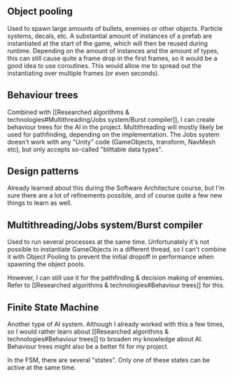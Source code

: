 ## Object pooling
Used to spawn large amounts of bullets, enemies or other objects. Particle systems, decals, etc. A substantial amount of instances of a prefab are instantiated at the start of the game, which will then be reused during runtime. Depending on the amount of instances and the amount of types, this can still cause quite a frame drop in the first frames, so it would be a good idea to use coroutines. This would allow me to spread out the instantiating over multiple frames (or even seconds).

## Behaviour trees
Combined with [[Researched algorithms & technologies#Multithreading/Jobs system/Burst compiler]], I can create behaviour trees for the AI in the project. Multithreading will mostly likely be used for pathfinding, depending on the implementation. The Jobs system doesn't work with any "Unity" code (GameObjects, transform, NavMesh etc), but only accepts so-called "blittable data types". 

## Design patterns
Already learned about this during the Software Architecture course, but I'm sure there are a lot of refinements possible, and of course quite a few new things to learn as well.

## Multithreading/Jobs system/Burst compiler
Used to run several processes at the same time. Unfortunately it's not possible to instantiate GameObjects in a different thread, so I can't combine it with Object Pooling to prevent the initial dropoff in performance when spawning the object pools.

However, I can still use it for the pathfinding & decision making of enemies. Refer to [[Researched algorithms & technologies#Behaviour trees]] for this.

## Finite State Machine
Another type of AI system. Although I already worked with this a few times, so I would rather learn about [[Researched algorithms & technologies#Behaviour trees]] to broaden my knowledge about AI. Behaviour trees might also be a better fit for my project.

In the FSM, there are several "states". Only one of these states can be active at the same time.